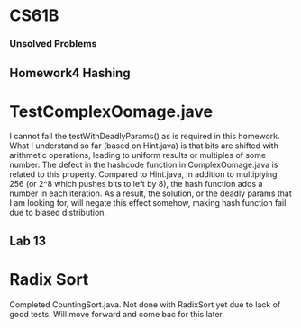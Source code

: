 # CS61B
### Unsolved Problems
## Homework4 Hashing
# TestComplexOomage.jave

I cannot fail the testWithDeadlyParams() as is required in this homework. What I understand so far (based on Hint.java) is that bits
are shifted with arithmetic operations, leading to uniform results or multiples of some number.
The defect in the hashcode function in ComplexOomage.java is related to this property. Compared to Hint.java, in addition to multiplying
256 (or 2^8 which pushes bits to left by 8), the hash function adds a number in each iteration. As a result, the solution, or the
deadly params that I am looking for, will negate this effect somehow, making hash function fail due to biased distribution.


## Lab 13
# Radix Sort
Completed CountingSort.java. Not done with RadixSort yet due to lack of good tests. Will move forward and come bac for this later.